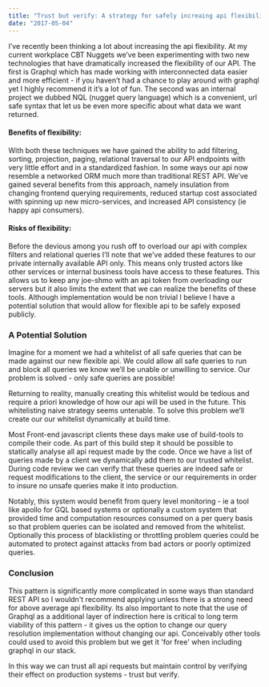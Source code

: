```yaml
---
title: "Trust but verify: A strategy for safely increaing api flexibility"
date: "2017-05-04"
---
```


I’ve recently been thinking a lot about increasing the api flexibility. At my current workplace CBT Nuggets we’ve been experimenting with two new technologies that have dramatically increased the flexibility of our API. The first is Graphql which has made working with interconnected data easier and more efficient - if you haven’t had a chance to play around with graphql yet I highly recommend it it’s a lot of fun. The second was an internal project we dubbed NQL (nugget query language) which is a convenient, url safe syntax that let us be even more specific about what data we want returned.

#### Benefits of flexibility:

With both these techniques we have gained the ability to add filtering, sorting, projection, paging, relational traversal to our API endpoints with very little effort and in a standardized fashion. In some ways our api now resemble a networked ORM much more than traditional REST API. We’ve gained several benefits from this approach, namely insulation from changing frontend querying requirements, reduced startup cost associated with spinning up new micro-services, and increased API consistency (ie happy api consumers).

#### Risks of flexibility:

Before the devious among you rush off to overload our api with complex filters and relational queries I’ll note that we’ve added these features to our private internally available API only. This means only trusted actors like other services or internal business tools have access to these features. This allows us to keep any joe-shmo with an api token from overloading our servers but it also limits the extent that we can realize the benefits of these tools. Although implementation would be non trivial I believe I have a potential solution that would allow for flexible api to be safely exposed publicly.

### A Potential Solution

Imagine for a moment we had a whitelist of all safe queries that can be made against our new flexible api. We could allow all safe queries to run and block all queries we know we’ll be unable or unwilling to service. Our problem is solved - only safe queries are possible!

Returning to reality, manually creating this whitelist would be tedious and require a priori knowledge of how our api will be used in the future. This whitelisting naive strategy seems untenable. To solve this problem we’ll create our our whitelist dynamically at build time.

Most Front-end javascript clients these days make use of build-tools to compile their code. As part of this build step it should be possible to statically analyse all api request made by the code. Once we have a list of queries made by a client we dynamically add them to our trusted whitelist. During code review we can verify that these queries are indeed safe or request modifications to the client, the service or our requirements in order to insure no unsafe queries make it into production.

Notably, this system would benefit from query level monitoring - ie a tool like apollo for GQL based systems or optionally a custom system that provided time and computation resources consumed on a per query basis so that problem queries can be isolated and removed from the whitelist. Optionally this process of blacklisting or throttling problem queries could be automated to protect against attacks from bad actors or poorly optimized queries.

### Conclusion

This pattern is significantly more complicated in some ways than standard REST API so I wouldn't recommend applying unless there is a strong need for above average api flexibility. Its also important to note that the use of Graphql as a additional layer of indirection here is critical to long term viability of this pattern - it gives us the option to change our query resolution implementation without changing our api. Conceivably other tools could used to avoid this problem but we get it 'for free' when including graphql in our stack.

In this way we can trust all api requests but maintain control by verifying their effect on production systems - trust but verify.